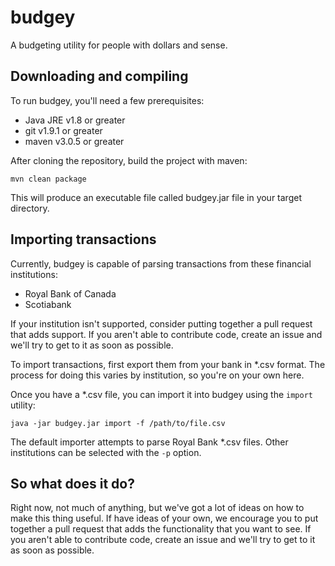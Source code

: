 # budgey
A budgeting utility for people with dollars and sense.

## Downloading and compiling
To run budgey, you'll need a few prerequisites:

* Java JRE v1.8 or greater
* git v1.9.1 or greater
* maven v3.0.5 or greater

After cloning the repository, build the project with maven:

```
mvn clean package
```

This will produce an executable file called budgey.jar file in your target directory.

## Importing transactions
Currently, budgey is capable of parsing transactions from these financial institutions:

* Royal Bank of Canada
* Scotiabank

If your institution isn't supported, consider putting together a pull request that adds support. If you aren't able to contribute code, create an issue and we'll try to get to it as soon as possible.

To import transactions, first export them from your bank in *.csv format. The process for doing this varies by institution, so you're on your own here.

Once you have a *.csv file, you can import it into budgey using the `import` utility:

```
java -jar budgey.jar import -f /path/to/file.csv
```

The default importer attempts to parse Royal Bank *.csv files. Other institutions can be selected with the `-p` option.

## So what does it do?
Right now, not much of anything, but we've got a lot of ideas on how to make this thing useful. If have ideas of your own, we encourage you to put together a pull request that adds the functionality that you want to see. If you aren't able to contribute code, create an issue and we'll try to get to it as soon as possible.
